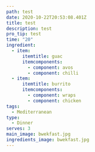 ```yaml
---
path: test
date: 2020-10-22T20:53:08.401Z
title: test
description: test
pro_tip: test
time: "20"
ingredient:
  - item:
      itemtitle: guac
      itemcomponents:
        - component: avos
        - component: chilli
  - item:
      itemtitle: burrito
      itemcomponents:
        - component: wraps
        - component: chicken
tags:
  - Mediterranean
type:
  - Dinner
serves: 3
main_image: bwekfast.jpg
ingredients_image: bwekfast.jpg
---
```

